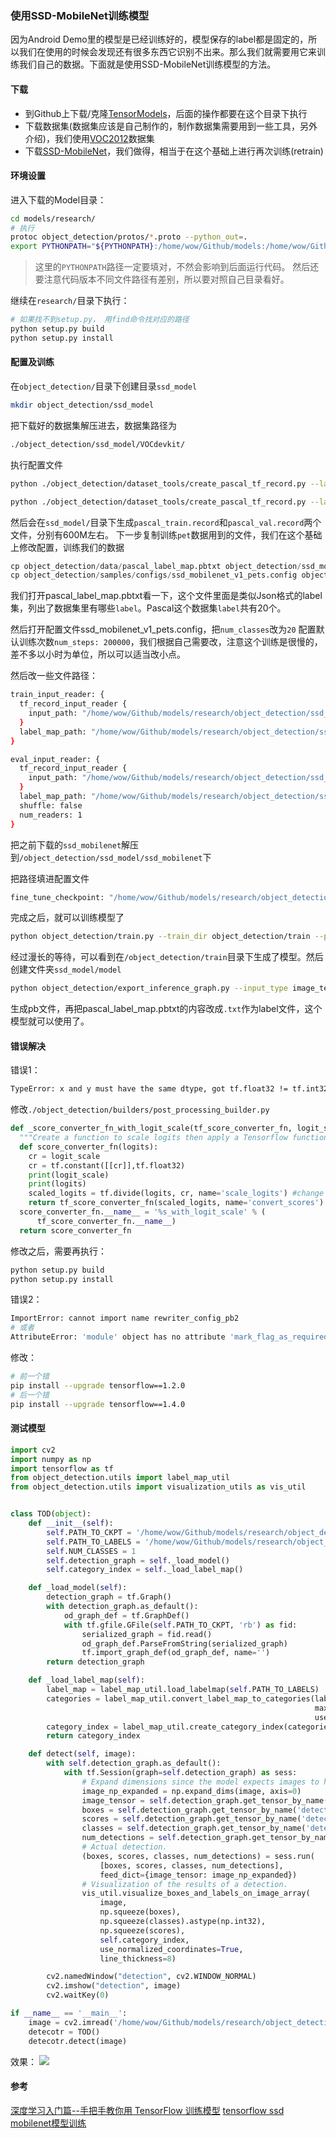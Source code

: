 ### 使用SSD-MobileNet训练模型

因为Android Demo里的模型是已经训练好的，模型保存的label都是固定的，所以我们在使用的时候会发现还有很多东西它识别不出来。那么我们就需要用它来训练我们自己的数据。下面就是使用SSD-MobileNet训练模型的方法。

#### 下载

* 到Github上下载/克隆[TensorModels](https://github.com/tensorflow/models)，后面的操作都要在这个目录下执行
* 下载数据集(数据集应该是自己制作的，制作数据集需要用到一些工具，另外介绍)，我们使用[VOC2012](http://cvlab.postech.ac.kr/~mooyeol/pascal_voc_2012/VOCtrainval_11-May-2012.tar)数据集
* 下载[SSD-MobileNet](http://download.tensorflow.org/models/object_detection/ssd_mobilenet_v1_coco_11_06_2017.tar.gz)，我们做得，相当于在这个基础上进行再次训练(retrain)

#### 环境设置
进入下载的Model目录：

```bash
cd models/research/
# 执行
protoc object_detection/protos/*.proto --python_out=.
export PYTHONPATH="${PYTHONPATH}:/home/wow/Github/models:/home/wow/Github/models/research/slim/"
```

> 这里的`PYTHONPATH`路径一定要填对，不然会影响到后面运行代码。
> 然后还要注意代码版本不同文件路径有差别，所以要对照自己目录看好。

继续在`research/`目录下执行：

```bash
# 如果找不到setup.py， 用find命令找对应的路径
python setup.py build
python setup.py install
```

#### 配置及训练
在`object_detection/`目录下创建目录`ssd_model`

```bash
mkdir object_detection/ssd_model
```

把下载好的数据集解压进去，数据集路径为
```bash
./object_detection/ssd_model/VOCdevkit/
```

执行配置文件

```bash
python ./object_detection/dataset_tools/create_pascal_tf_record.py --label_map_path=object_detection/data/pascal_label_map.pbtxt --data_dir=object_detection/ssd_model/VOCdevkit/ --year=VOC2012 --set=train --output_path=object_detection/ssd_model/pascal_train.record

python ./object_detection/dataset_tools/create_pascal_tf_record.py --label_map_path=object_detection/data/pascal_label_map.pbtxt --data_dir=object_detection/ssd_model/VOCdevkit/ --year=VOC2012 --set=val --output_path=object_detection/ssd_model/pascal_val.record
```

然后会在`ssd_model/`目录下生成`pascal_train.record`和`pascal_val.record`两个文件，分别有600M左右。
下一步复制训练`pet`数据用到的文件，我们在这个基础上修改配置，训练我们的数据

```Python
cp object_detection/data/pascal_label_map.pbtxt object_detection/ssd_model/
cp object_detection/samples/configs/ssd_mobilenet_v1_pets.config object_detection/ssd_model/
```

我们打开pascal_label_map.pbtxt看一下，这个文件里面是类似Json格式的label集，列出了数据集里有哪些`label`。Pascal这个数据集`label`共有20个。

然后打开配置文件ssd_mobilenet_v1_pets.config，把`num_classes`改为`20`
配置默认训练次数`num_steps: 200000`，我们根据自己需要改，注意这个训练是很慢的，差不多以小时为单位，所以可以适当改小点。

然后改一些文件路径：

```bash
train_input_reader: {
  tf_record_input_reader {
    input_path: "/home/wow/Github/models/research/object_detection/ssd_model/pascal_train.record"
  }
  label_map_path: "/home/wow/Github/models/research/object_detection/ssd_model/pascal_label_map.pbtxt"
}

eval_input_reader: {
  tf_record_input_reader {
    input_path: "/home/wow/Github/models/research/object_detection/ssd_model/pascal_val.record"
  }
  label_map_path: "/home/wow/Github/models/research/object_detection/ssd_model/pascal_label_map.pbtxt"
  shuffle: false
  num_readers: 1
}
```

把之前下载的`ssd_mobilenet`解压到`/object_detection/ssd_model/ssd_mobilenet`下

把路径填进配置文件

```bash
fine_tune_checkpoint: "/home/wow/Github/models/research/object_detection/ssd_model/ssd_mobilenet/model.ckpt"
```
完成之后，就可以训练模型了

```bash
python object_detection/train.py --train_dir object_detection/train --pipeline_config_path object_detection/ssd_model/ssd_mobilenet_v1_pets.config
```

经过漫长的等待，可以看到在`/object_detection/train`目录下生成了模型。然后创建文件夹`ssd_model/model`
```bash
python object_detection/export_inference_graph.py --input_type image_tensor --pipeline_config_path object_detection/ssd_model/ssd_mobilenet_v1_pets.config --trained_checkpoint_prefix object_detection/train/model.ckpt-30000 --output_directory object_detection/ssd_model/model/
```
生成pb文件，再把pascal_label_map.pbtxt的内容改成`.txt`作为label文件，这个模型就可以使用了。

#### 错误解决
错误1：

```bash
TypeError: x and y must have the same dtype, got tf.float32 != tf.int32
```

修改`./object_detection/builders/post_processing_builder.py`

```python
def _score_converter_fn_with_logit_scale(tf_score_converter_fn, logit_scale):
  """Create a function to scale logits then apply a Tensorflow function."""
  def score_converter_fn(logits):
    cr = logit_scale
    cr = tf.constant([[cr]],tf.float32)
    print(logit_scale)
    print(logits)
    scaled_logits = tf.divide(logits, cr, name='scale_logits') #change logit_scale
    return tf_score_converter_fn(scaled_logits, name='convert_scores')
  score_converter_fn.__name__ = '%s_with_logit_scale' % (
      tf_score_converter_fn.__name__)
  return score_converter_fn
```

修改之后，需要再执行：
```bash
python setup.py build
python setup.py install
```


错误2：

```bash
ImportError: cannot import name rewriter_config_pb2
# 或者
AttributeError: 'module' object has no attribute 'mark_flag_as_required'
```

修改：

```bash
# 前一个错
pip install --upgrade tensorflow==1.2.0
# 后一个错
pip install --upgrade tensorflow==1.4.0
```

#### 测试模型

```python
import cv2
import numpy as np
import tensorflow as tf
from object_detection.utils import label_map_util
from object_detection.utils import visualization_utils as vis_util


class TOD(object):
    def __init__(self):
        self.PATH_TO_CKPT = '/home/wow/Github/models/research/object_detection/ssd_model/model/frozen_inference_graph.pb'
        self.PATH_TO_LABELS = '/home/wow/Github/models/research/object_detection/ssd_model/pascal_label_map.pbtxt'
        self.NUM_CLASSES = 1
        self.detection_graph = self._load_model()
        self.category_index = self._load_label_map()

    def _load_model(self):
        detection_graph = tf.Graph()
        with detection_graph.as_default():
            od_graph_def = tf.GraphDef()
            with tf.gfile.GFile(self.PATH_TO_CKPT, 'rb') as fid:
                serialized_graph = fid.read()
                od_graph_def.ParseFromString(serialized_graph)
                tf.import_graph_def(od_graph_def, name='')
        return detection_graph

    def _load_label_map(self):
        label_map = label_map_util.load_labelmap(self.PATH_TO_LABELS)
        categories = label_map_util.convert_label_map_to_categories(label_map,
                                                                    max_num_classes=self.NUM_CLASSES,
                                                                    use_display_name=True)
        category_index = label_map_util.create_category_index(categories)
        return category_index

    def detect(self, image):
        with self.detection_graph.as_default():
            with tf.Session(graph=self.detection_graph) as sess:
                # Expand dimensions since the model expects images to have shape: [1, None, None, 3]
                image_np_expanded = np.expand_dims(image, axis=0)
                image_tensor = self.detection_graph.get_tensor_by_name('image_tensor:0')
                boxes = self.detection_graph.get_tensor_by_name('detection_boxes:0')
                scores = self.detection_graph.get_tensor_by_name('detection_scores:0')
                classes = self.detection_graph.get_tensor_by_name('detection_classes:0')
                num_detections = self.detection_graph.get_tensor_by_name('num_detections:0')
                # Actual detection.
                (boxes, scores, classes, num_detections) = sess.run(
                    [boxes, scores, classes, num_detections],
                    feed_dict={image_tensor: image_np_expanded})
                # Visualization of the results of a detection.
                vis_util.visualize_boxes_and_labels_on_image_array(
                    image,
                    np.squeeze(boxes),
                    np.squeeze(classes).astype(np.int32),
                    np.squeeze(scores),
                    self.category_index,
                    use_normalized_coordinates=True,
                    line_thickness=8)

        cv2.namedWindow("detection", cv2.WINDOW_NORMAL)
        cv2.imshow("detection", image)
        cv2.waitKey(0)

if __name__ == '__main__':
    image = cv2.imread('/home/wow/Github/models/research/object_detection/ssd_model/img/cow-in-pasture.jpg')
    detecotr = TOD()
    detecotr.detect(image)
```

效果：
![](./img/detection_screenshot_27.11.2017.png)

#### 参考
[深度学习入门篇--手把手教你用 TensorFlow 训练模型](https://cloud.tencent.com/community/article/351424)
[tensorflow ssd mobilenet模型训练](http://blog.csdn.net/u010302327/article/details/78248394)
